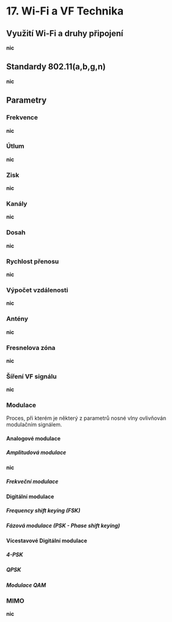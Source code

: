 # 17. Wi-Fi a VF Technika
## Využití Wi-Fi a druhy připojení
**nic**

## Standardy 802.11(a,b,g,n)
**nic**

## Parametry

### Frekvence
**nic**

### Útlum
**nic**

### Zisk
**nic**

### Kanály
**nic**

### Dosah
**nic**

### Rychlost přenosu
**nic**

### Výpočet vzdálenosti
**nic**

### Antény
**nic**

### Fresnelova zóna
**nic**

### Šíření VF signálu
**nic**

### Modulace
Proces, při kterém je některý z parametrů nosné vlny ovlivňován modulačním signálem.
#### Analogové modulace
##### Amplitudová modulace
**nic**

##### Frekveční modulace

#### Digitální modulace
##### Frequency shift keying (FSK)
##### Fázová modulace (PSK - Phase shift keying)

#### Vícestavové Digitální modulace
##### 4-PSK
##### QPSK
##### Modulace QAM


### MIMO
**nic**

